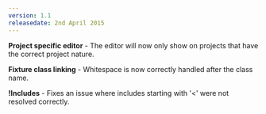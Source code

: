```yaml
---
version: 1.1
releasedate: 2nd April 2015
---
```

**Project specific editor** - The editor will now only show on projects that have the correct project nature.

**Fixture class linking** - Whitespace is now correctly handled after the class name.

**!Includes** - Fixes an issue where includes starting with '<' were not resolved correctly.